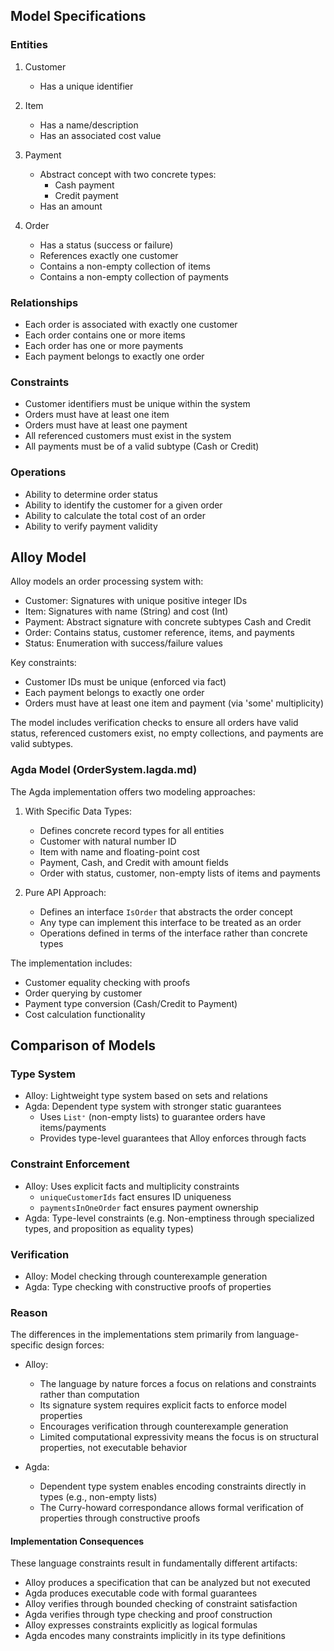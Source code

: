 ## Model Specifications

### Entities

1. Customer
   - Has a unique identifier

2. Item
   - Has a name/description
   - Has an associated cost value

3. Payment
   - Abstract concept with two concrete types:
     - Cash payment
     - Credit payment
   - Has an amount

4. Order
   - Has a status (success or failure)
   - References exactly one customer
   - Contains a non-empty collection of items
   - Contains a non-empty collection of payments

### Relationships

- Each order is associated with exactly one customer
- Each order contains one or more items
- Each order has one or more payments
- Each payment belongs to exactly one order

### Constraints

- Customer identifiers must be unique within the system
- Orders must have at least one item
- Orders must have at least one payment
- All referenced customers must exist in the system
- All payments must be of a valid subtype (Cash or Credit)

### Operations

- Ability to determine order status
- Ability to identify the customer for a given order
- Ability to calculate the total cost of an order
- Ability to verify payment validity

## Alloy Model 

Alloy models an order processing system with:

- Customer: Signatures with unique positive integer IDs
- Item: Signatures with name (String) and cost (Int) 
- Payment: Abstract signature with concrete subtypes Cash and Credit
- Order: Contains status, customer reference, items, and payments
- Status: Enumeration with success/failure values

Key constraints:
- Customer IDs must be unique (enforced via fact)
- Each payment belongs to exactly one order
- Orders must have at least one item and payment (via 'some' multiplicity)

The model includes verification checks to ensure all orders have valid status, referenced customers exist, no empty collections, and payments are valid subtypes.

### Agda Model (OrderSystem.lagda.md)

The Agda implementation offers two modeling approaches:

1. With Specific Data Types:
   - Defines concrete record types for all entities
   - Customer with natural number ID
   - Item with name and floating-point cost
   - Payment, Cash, and Credit with amount fields
   - Order with status, customer, non-empty lists of items and payments

2. Pure API Approach:
   - Defines an interface `IsOrder` that abstracts the order concept
   - Any type can implement this interface to be treated as an order
   - Operations defined in terms of the interface rather than concrete types

The implementation includes:
- Customer equality checking with proofs
- Order querying by customer
- Payment type conversion (Cash/Credit to Payment)
- Cost calculation functionality

## Comparison of Models

### Type System

- Alloy: Lightweight type system based on sets and relations
- Agda: Dependent type system with stronger static guarantees
  - Uses `List⁺` (non-empty lists) to guarantee orders have items/payments
  - Provides type-level guarantees that Alloy enforces through facts

### Constraint Enforcement

- Alloy: Uses explicit facts and multiplicity constraints 
  - `uniqueCustomerIds` fact ensures ID uniqueness
  - `paymentsInOneOrder` fact ensures payment ownership
- Agda: Type-level constraints (e.g. Non-emptiness through specialized types, and proposition as equality types)

### Verification

- Alloy: Model checking through counterexample generation
- Agda: Type checking with constructive proofs of properties

### Reason

The differences in the implementations stem primarily from language-specific design forces:

- Alloy:
  - The language by nature forces a focus on relations and constraints rather than computation
  - Its signature system requires explicit facts to enforce model properties
  - Encourages verification through counterexample generation
  - Limited computational expressivity means the focus is on structural properties, not executable behavior

- Agda:
  - Dependent type system enables encoding constraints directly in types (e.g., non-empty lists)
  - The Curry-howard correspondance allows formal verification of properties through constructive proofs

#### Implementation Consequences

These language constraints result in fundamentally different artifacts:
- Alloy produces a specification that can be analyzed but not executed
- Agda produces executable code with formal guarantees
- Alloy verifies through bounded checking of constraint satisfaction
- Agda verifies through type checking and proof construction
- Alloy expresses constraints explicitly as logical formulas
- Agda encodes many constraints implicitly in its type definitions

